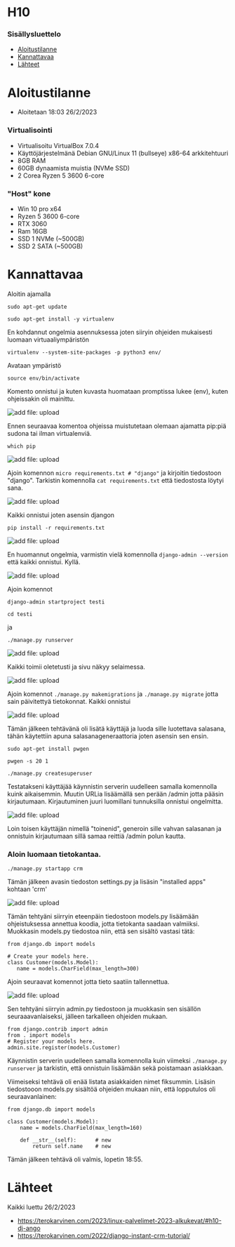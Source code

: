 # H10

### Sisällysluettelo
- [Aloitustilanne](#Aloitustilanne) 
- [Kannattavaa](#Kannattavaa)
- [Lähteet](#lähteet)



# Aloitustilanne

- Aloitetaan 18:03 26/2/2023

### Virtualisointi
- Virtualisoitu VirtualBox 7.0.4
- Käyttöjärjestelmänä Debian GNU/Linux 11 (bullseye) x86-64 arkkitehtuuri 
- 8GB RAM
- 60GB dynaamista muistia (NVMe SSD)
- 2 Corea Ryzen 5 3600 6-core

### "Host" kone
- Win 10 pro x64
- Ryzen 5 3600 6-core
- RTX 3060
- Ram 16GB
- SSD 1 NVMe (~500GB)
- SSD 2 SATA (~500GB)


# Kannattavaa
Aloitin ajamalla 

    sudo apt-get update
    
    sudo apt-get install -y virtualenv
    
En kohdannut ongelmia asennuksessa joten siiryin ohjeiden mukaisesti luomaan virtuaaliympäristön
    
    virtualenv --system-site-packages -p python3 env/
    
Avataan ympäristö

    source env/bin/activate
    
Komento onnistui ja kuten kuvasta huomataan promptissa lukee (env), kuten ohjeissakin oli mainittu.

![add file: upload](V5Kuvat2/v5t2k1.jpg)

Ennen seuraavaa komentoa ohjeissa muistutetaan olemaan ajamatta pip:piä sudona tai ilman virtualenviä.

    which pip
    
![add file: upload](V5Kuvat2/v5t2k2.jpg)


Ajoin komennon ```micro requirements.txt # "django"``` ja kirjoitin tiedostoon "django". Tarkistin komennolla ```cat requirements.txt``` että tiedostosta löytyi sana.

![add file: upload](V5Kuvat2/v5t2k3.jpg)

Kaikki onnistui joten asensin djangon

    pip install -r requirements.txt
    
![add file: upload](V5Kuvat2/v5t2k4.jpg)

En huomannut ongelmia, varmistin vielä komennolla ```django-admin --version``` että kaikki onnistui. Kyllä.

![add file: upload](V5Kuvat2/v5t2k5.jpg)
    
Ajoin komennot 

    django-admin startproject testi
    
    cd testi
    
ja

    ./manage.py runserver
    
![add file: upload](V5Kuvat2/v5t2k6.jpg)

Kaikki toimii oletetusti ja sivu näkyy selaimessa.

![add file: upload](V5Kuvat2/v5t2k7.jpg)


Ajoin komennot ```./manage.py makemigrations``` ja ```./manage.py migrate``` jotta sain päivitettyä tietokonnat. Kaikki onnistui

![add file: upload](V5Kuvat2/v5t2k8.jpg)


Tämän jälkeen tehtävänä oli lisätä käyttäjä ja luoda sille luotettava salasana, tähän käytettiin apuna salasanageneraattoria joten asensin sen ensin.

    sudo apt-get install pwgen
    
    pwgen -s 20 1

    ./manage.py createsuperuser

Testatakseni käyttäjää käynnistin serverin uudelleen samalla komennolla kuink aikaisemmin. Muutin URLia lisäämällä sen perään /admin jotta pääsin kirjautumaan. 
Kirjautuminen juuri luomillani tunnuksilla onnistui ongelmitta. 

![add file: upload](V5Kuvat2/v5t2k9.jpg)

Loin toisen käyttäjän nimellä "toinenid", generoin sille vahvan salasanan ja onnistuin kirjautumaan sillä samaa reittiä /admin polun kautta.


### Aloin luomaan tietokantaa.

    ./manage.py startapp crm
    
Tämän jälkeen avasin tiedoston settings.py ja lisäsin "installed apps" kohtaan 'crm'

![add file: upload](V5Kuvat2/v5t2k10.jpg)

Tämän tehtyäni siirryin eteenpäin tiedostoon models.py lisäämään ohjeistuksessa annettua koodia, jotta tietokanta saadaan valmiiksi. Muokkasin models.py tiedostoa niin,
että sen sisältö vastasi tätä:

    from django.db import models

    # Create your models here.
    class Customer(models.Model):
       name = models.CharField(max_length=300)

Ajoin seuraavat komennot jotta tieto saatiin tallennettua.

![add file: upload](V5Kuvat2/v5t2k11.jpg)

Sen tehtyäni siirryin admin.py tiedostoon ja muokkasin sen sisällön seuraaavanlaiseksi, jälleen tarkalleen ohjeiden mukaan.

    from django.contrib import admin
    from . import models
    # Register your models here.
    admin.site.register(models.Customer)

Käynnistin serverin uudelleen samalla komennolla kuin viimeksi ```./manage.py runserver``` ja tarkistin, että onnistuin lisäämään sekä poistamaan asiakkaan. 

Viimeiseksi tehtävä oli enää listata asiakkaiden nimet fiksummin. Lisäsin tiedostooon models.py sisältöä ohjeiden mukaan niin, että lopputulos oli seuraavanlainen:

    from django.db import models

    class Customer(models.Model):
        name = models.CharField(max_length=160)

        def __str__(self):		# new
            return self.name	# new

Tämän jälkeen tehtävä oli valmis, lopetin 18:55.




# Lähteet 
Kaikki luettu 26/2/2023
- https://terokarvinen.com/2023/linux-palvelimet-2023-alkukevat/#h10-dj-ango
- https://terokarvinen.com/2022/django-instant-crm-tutorial/
